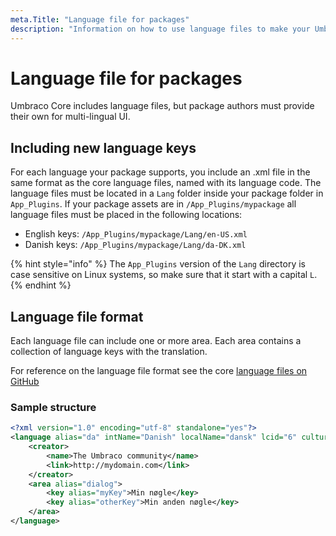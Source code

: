 ```yaml
---
meta.Title: "Language file for packages"
description: "Information on how to use language files to make your Umbraco package UI support multiple languages"
---
```


# Language file for packages

Umbraco Core includes language files, but package authors must provide their own for multi-lingual UI.

## Including new language keys

For each language your package supports, you include an .xml file in the same format as the core language files, named with its language code. The language files must be located in a `Lang` folder inside your package folder in `App_Plugins`. If your package assets are in `/App_Plugins/mypackage` all language files must be placed in the following locations:

- English keys: `/App_Plugins/mypackage/Lang/en-US.xml`
- Danish keys: `/App_Plugins/mypackage/Lang/da-DK.xml`

{% hint style="info" %}
The `App_Plugins` version of the `Lang` directory is case sensitive on Linux systems, so make sure that it start with a capital `L`.
{% endhint %}

## Language file format

Each language file can include one or more area. Each area contains a collection of language keys with the translation.

For reference on the language file format see the core [language files on GitHub](https://github.com/umbraco/Umbraco-CMS/tree/contrib/src/Umbraco.Core/EmbeddedResources/Lang)

### Sample structure

```xml
<?xml version="1.0" encoding="utf-8" standalone="yes"?>
<language alias="da" intName="Danish" localName="dansk" lcid="6" culture="da-DK">
    <creator>
        <name>The Umbraco community</name>
        <link>http://mydomain.com</link>
    </creator>
    <area alias="dialog">
        <key alias="myKey">Min nøgle</key>
        <key alias="otherKey">Min anden nøgle</key>
    </area>
</language>
```

